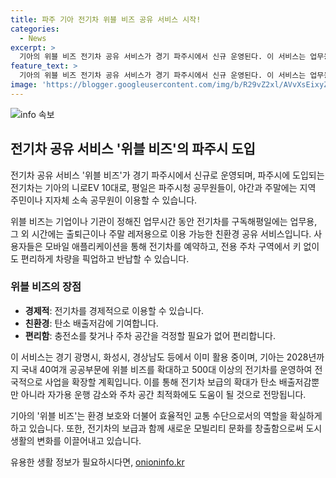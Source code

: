 ```yaml
---
title: 파주 기아 전기차 위블 비즈 공유 서비스 시작!
categories:
  - News
excerpt: >
  기아의 위블 비즈 전기차 공유 서비스가 경기 파주시에서 신규 운영된다. 이 서비스는 업무용으로 사용하는 동안의 전기차 이용을 지원하고, 평일 이후나 주말에는 일반 시민들이나 지자체 소속 공무원이 사용할 수 있다. 모바일 애플리케이션을 통해 예약하고 전용 주차 구역에서 키 없이 차량을 이용할 수 있는 편리함이 강점이다. 또한, 이 서비스는 탄소 배출저감과 주차 공간 최적화에 기여한다는 점에서 기아는 2028년까지 국내 40여개 공공부문에 확대하고 500대 이상의 전기차를 운영할 계획이라고 밝혔다.
feature_text: >
  기아의 위블 비즈 전기차 공유 서비스가 경기 파주시에서 신규 운영된다. 이 서비스는 업무용으로 사용하는 동안의 전기차 이용을 지원하고, 평일 이후나 주말에는 일반 시민들이나 지자체 소속 공무원이 사용할 수 있다. 모바일 애플리케이션을 통해 예약하고 전용 주차 구역에서 키 없이 차량을 이용할 수 있는 편리함이 강점이다. 또한, 이 서비스는 탄소 배출저감과 주차 공간 최적화에 기여한다는 점에서 기아는 2028년까지 국내 40여개 공공부문에 확대하고 500대 이상의 전기차를 운영할 계획이라고 밝혔다.
image: 'https://blogger.googleusercontent.com/img/b/R29vZ2xl/AVvXsEixyZcFfHzMRdzZMjFBmAUKJYCLCGyLL1o632UiGVXcaFdKo_bkvkuCioo0uUKlGfBVcT3P84aROyZIXSBEx3Aw5nCQ3pTgDom1WDC4m8eifvWiAmWEEVb4x6G_l8C0QH225ldMjyaFvpxGEBGNO37VmDTDMHGhJPq73UglMfDca1-0aw/s1600/blogspot.png'
---
```


<p><img src="https://blogger.googleusercontent.com/img/b/R29vZ2xl/AVvXsEixyZcFfHzMRdzZMjFBmAUKJYCLCGyLL1o632UiGVXcaFdKo_bkvkuCioo0uUKlGfBVcT3P84aROyZIXSBEx3Aw5nCQ3pTgDom1WDC4m8eifvWiAmWEEVb4x6G_l8C0QH225ldMjyaFvpxGEBGNO37VmDTDMHGhJPq73UglMfDca1-0aw/s1600/blogspot.png" alt="info 속보" /></p>

<h2 data-ke-size="size26">전기차 공유 서비스 '위블 비즈'의 파주시 도입</h2>

<p>전기차 공유 서비스 '위블 비즈'가 경기 파주시에서 신규로 운영되며, 파주시에 도입되는 전기차는 기아의 니로EV 10대로, 평일은 파주시청 공무원들이, 야간과 주말에는 지역 주민이나 지자체 소속 공무원이 이용할 수 있습니다.</p>

<p data-ke-size="size16">위블 비즈는 기업이나 기관이 정해진 업무시간 동안 전기차를 구독해평일에는 업무용, 그 외 시간에는 출퇴근이나 주말 레저용으로 이용 가능한 친환경 공유 서비스입니다. 사용자들은 모바일 애플리케이션을 통해 전기차를 예약하고, 전용 주차 구역에서 키 없이도 편리하게 차량을 픽업하고 반납할 수 있습니다.</p>

<h3 data-ke-size="size23">위블 비즈의 장점</h3>

<ul>
    <li> <b>경제적</b>: 전기차를 경제적으로 이용할 수 있습니다. </li>
    <li> <b>친환경</b>: 탄소 배출저감에 기여합니다. </li>
    <li> <b>편리함</b>: 충전소를 찾거나 주차 공간을 걱정할 필요가 없어 편리합니다.</li>
</ul>

<p>이 서비스는 경기 광명시, 화성시, 경상남도 등에서 이미 활용 중이며, 기아는 2028년까지 국내 40여개 공공부문에 위블 비즈를 확대하고 500대 이상의 전기차를 운영하여 전국적으로 사업을 확장할 계획입니다. 이를 통해 전기차 보급의 확대가 탄소 배출저감뿐만 아니라 자가용 운행 감소와 주차 공간 최적화에도 도움이 될 것으로 전망됩니다.</p>

<p data-ke-size="size16">기아의 '위블 비즈'는 환경 보호와 더불어 효율적인 교통 수단으로서의 역할을 확실하게 하고 있습니다. 또한, 전기차의 보급과 함께 새로운 모빌리티 문화를 창출함으로써 도시 생활의 변화를 이끌어내고 있습니다. </p>
유용한 생활 정보가 필요하시다면, <a href="https://onioninfo.kr" rel="dofollow">onioninfo.kr</a>


